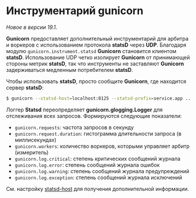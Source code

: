 # Инструментарий gunicorn

_Новое в версии 19.1_.

**Gunicorn** предоставляет дополнительный инструментарий для арбитра и воркеров с использованием протокола **statsD** через **UDP**. Благодаря модулю `gunicorn.instrument.statsd` **Gunicorn** становится клиентом **statsD**. Использование UDP четко изолирует **Gunicorn** от принимающей стороны метрик **statsD**, так что инструменты не заставляют **Gunicorn** задерживаться медленным потребителем **statsD**.

Чтобы использовать **statsD**, просто сообщите **Gunicorn**, где находится сервер **statsD**:

```bash
$ gunicorn --statsd-host=localhost:8125 --statsd-prefix=service.app ...
```

Логгер **Statsd** переопределяет **gunicorn.glogging.Logger** для отслеживания всех запросов. Формируются следующие показатели:

* `gunicorn.requests`: частота запросов в секунду
* `gunicorn.request.duration`: гистограмма длительности запроса (в миллисекундах)
* `gunicorn.workers`: количество воркеров, которыми управляет арбитр (измеритель)
* `gunicorn.log.critical`: степень критических сообщений журнала
* `gunicorn.log.error`: степень сообщений журнала ошибок
* `gunicorn.log.warning`: степень сообщений журнала предупреждений
* `gunicorn.log.exception`: степень сообщений журнала исключений

См. настройку [statsd-host](nastroika-gunicorn.md#statsd\_host) для получения дополнительной информации.
